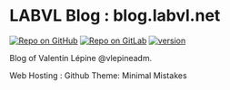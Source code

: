 # LABVL Blog : blog.labvl.net

[![Repo on GitHub](https://img.shields.io/badge/repo-GitHub-3D76C2.svg)](https://github.com/vlepineadm/vlepineadm.github.io.git)
[![Repo on GitLab](https://img.shields.io/badge/repo-GitLab-6C488A.svg)](https://gitlab.labvl.net/vlepineadm/vlepineadm.github.io.git)
[![version](https://img.shields.io/badge/version-1.2.0-blue)](#)

Blog of Valentin Lépine @vlepineadm.

Web Hosting : Github
Theme: Minimal Mistakes